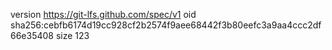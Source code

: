 version https://git-lfs.github.com/spec/v1
oid sha256:cebfb6174d19cc928cf2b2574f9aee68442f3b80eefc3a9aa4ccc2df66e35408
size 123
